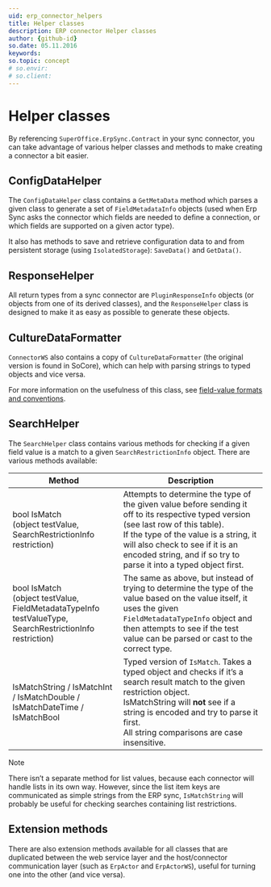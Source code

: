 ```yaml
---
uid: erp_connector_helpers
title: Helper classes
description: ERP connector Helper classes
author: {github-id}
so.date: 05.11.2016
keywords:
so.topic: concept
# so.envir:
# so.client:
---
```


# Helper classes

By referencing `SuperOffice.ErpSync.Contract` in your sync connector, you can take advantage of various helper classes and methods to make creating a connector a bit easier.

## ConfigDataHelper

The `ConfigDataHelper` class contains a `GetMetaData` method which parses a given class to generate a set of `FieldMetadataInfo` objects (used when Erp Sync asks the connector which fields are needed to define a connection, or which fields are supported on a given actor type).

It also has methods to save and retrieve configuration data to and from persistent storage (using `IsolatedStorage`): `SaveData()` and `GetData()`.

## ResponseHelper

All return types from a sync connector are `PluginResponseInfo` objects (or objects from one of its derived classes), and the `ResponseHelper` class is designed to make it as easy as possible to generate these objects.

## CultureDataFormatter

`ConnectorWS` also contains a copy of `CultureDataFormatter` (the original version is found in SoCore), which can help with parsing strings to typed objects and vice versa.

For more information on the usefulness of this class, see [field-value formats and conventions][1].

## SearchHelper

The `SearchHelper` class contains various methods for checking if a given field value is a match to a given `SearchRestrictionInfo` object. There are various methods available:

| Method | Description |
|---|---|
| bool IsMatch<br>(object testValue, SearchRestrictionInfo restriction) | Attempts to determine the type of the given value before sending it off to its respective typed version (see last row of this table).<br>If the type of the value is a string, it will also check to see if it is an encoded string, and if so try to parse it into a typed object first. |
| bool IsMatch<br>(object testValue, FieldMetadataTypeInfo testValueType, SearchRestrictionInfo restriction) | The same as above, but instead of trying to determine the type of the value based on the value itself, it uses the given `FieldMetadataTypeInfo` object and then attempts to see if the test value can be parsed or cast to the correct type. |
| IsMatchString / IsMatchInt / IsMatchDouble / IsMatchDateTime / IsMatchBool | Typed version of `IsMatch`. Takes a typed object and checks if it’s a search result match to the given restriction object.<br>IsMatchString will **not** see if a string is encoded and try to parse it first.<br>All string comparisons are case insensitive. |

> [!NOTE]
> There isn’t a separate method for list values, because each connector will handle lists in its own way. However, since the list item keys are communicated as simple strings from the ERP sync, `IsMatchString` will probably be useful for checking searches containing list restrictions.

## Extension methods

There are also extension methods available for all classes that are duplicated between the web service layer and the host/connector communication layer (such as `ErpActor` and `ErpActorWS`), useful for turning one into the other (and vice versa).

<!-- Referenced links -->
[1]: api/field-value-formats-and-conventions.md
